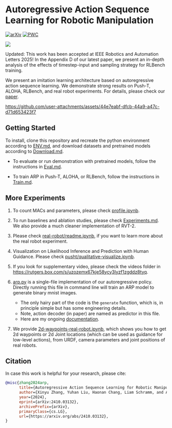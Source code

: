 # Autoregressive Action Sequence Learning for Robotic Manipulation

[![arXiv](https://img.shields.io/badge/arXiv-2410.03132-b31b1b.svg)](https://arxiv.org/abs/2410.03132)  [![PWC](https://img.shields.io/endpoint.svg?url=https://paperswithcode.com/badge/autoregressive-action-sequence-learning-for/robot-manipulation-on-rlbench)](https://paperswithcode.com/sota/robot-manipulation-on-rlbench?autoregressive-action-sequence-learning-for)

![](assets/keydiff.jpg)
<!-- ![](assets/main-fig.jpg) -->


Updated: This work has been accepted at IEEE Robotics and Automation Letters 2025! In the Appendix D of our latest paper, we present an in-depth analysis of the effects of timestep-input and sampling strategy for RLBench training. 


We present an imitation learning architecture based on autoregressive action sequence learning. We demonstrate strong results on Push-T, ALOHA, RLBench, and real robot experiments. For details, please check our [paper](https://arxiv.org/abs/2410.03132). 




https://github.com/user-attachments/assets/44e7eabf-dfcb-44a9-a47c-d71d653423f7




## Getting Started

To install, clone this repository and recreate the python environment according to [ENV.md](ENV.md), and download datasets and pretrained models according to [Download.md](Download.md).


- To evaluate or run demonstration with pretrained models, follow the instructions in [Eval.md](Eval.md).

- To train ARP in Push-T, ALOHA, or RLBench, follow the instructions in [Train.md](Train.md).


## More Experiments

1. To count MACs and parameters, please check [profile.ipynb](profile.ipynb). 

1. To run baselines and ablation studies, please check [Experiments.md](Experiments.md). We also provide a much cleaner implementation of RVT-2. 

2. Please check [real-robot/readme.ipynb](real-robot/readme.ipynb), if you want to learn more about the real robot experiment.

3. Visualization on Likelihood Inference and Prediction with Human Guidance. Please check [pusht/qualitative-visualize.ipynb](pusht/qualitative-visualize.ipynb). 

4. If you look for supplementary video, please check the videos folder in https://rutgers.box.com/s/uzozemx67kje58ycy3lyzf1zgddz8tyq.

5. [arp.py](arp.py) is a single-file implementation of our autoregressive policy. Directly running this file in command line will train an ARP model to generate binary mnist images. 
    - The only hairy part of the code is the `generate` function, which is, in principle simple but has some engineering details.
    - Note, action decoder (in paper) are named as predictor in this file.
    - Here are my ongoing [documentation](https://github.com/mlzxy/arp/issues/9). 

6. We provide [2d-waypoints-real-robot.ipynb](https://github.com/mlzxy/arp/blob/main/real-robot/2d-waypoints-real-robot.ipynb), which shows you how to get 2d waypoints or 2d Joint locations (which can be used as guidance for low-level actions), from URDF, camera parameters and joint positions of real robots. 



## Citation

In case this work is helpful for your research, please cite: 

```bibtex
@misc{zhang2024arp,
      title={Autoregressive Action Sequence Learning for Robotic Manipulation}, 
      author={Xinyu Zhang, Yuhan Liu, Haonan Chang, Liam Schramm, and Abdeslam Boularias},
      year={2024},
      eprint={arXiv:2410.03132},
      archivePrefix={arXiv},
      primaryClass={cs.LG},
      url={https://arxiv.org/abs/2410.03132}, 
}
```
